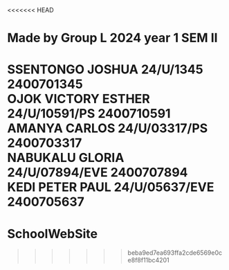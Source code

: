<<<<<<< HEAD
# Made by Group L 2024 year 1 SEM II

SSENTONGO JOSHUA               24/U/1345             2400701345   
OJOK VICTORY ESTHER	           24/U/10591/PS	     2400710591   
AMANYA CARLOS	               24/U/03317/PS	     2400703317   
NABUKALU GLORIA	               24/U/07894/EVE	     2400707894   
KEDI PETER PAUL            	   24/U/05637/EVE	     2400705637   
=======
# SchoolWebSite
>>>>>>> beba9ed7ea693ffa2cde6569e0ce8f8f11bc4201
